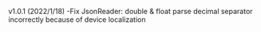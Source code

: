 v1.0.1 (2022/1/18)
-Fix JsonReader: double & float parse decimal separator incorrectly because of device localization
